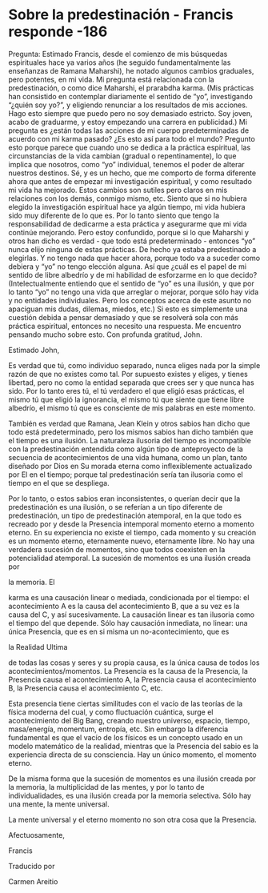 # Sobre la predestinación - Francis responde -186

Pregunta: Estimado Francis, desde el comienzo de mis búsquedas espirituales hace ya varios años (he seguido fundamentalmente las enseñanzas de Ramana Maharshi), he notado algunos cambios graduales, pero potentes, en mi vida. Mi pregunta está relacionada con la predestinación, o como dice Maharshi, el prarabdha karma. (Mis prácticas han consistido en contemplar diariamente el sentido de “yo”, investigando “¿quién soy yo?”, y eligiendo renunciar a los resultados de mis acciones. Hago esto siempre que puedo pero no soy demasiado estricto. Soy joven, acabo de graduarme, y estoy empezando una carrera en publicidad.) Mi pregunta es ¿están todas las acciones de mi cuerpo predeterminadas de acuerdo con mi karma pasado? ¿Es esto así para todo el mundo? Pregunto esto porque parece que cuando uno se dedica a la práctica espiritual, las circunstancias de la vida cambian (gradual o repentinamente), lo que implica que nosotros, como “yo” individual, tenemos el poder de alterar nuestros destinos. Sé, y es un hecho, que me comporto de forma diferente ahora que antes de empezar mi investigación espiritual, y como resultado mi vida ha mejorado. Estos cambios son sutiles pero claros en mis relaciones con los demás, conmigo mismo, etc. Siento que si no hubiera elegido la investigación espiritual hace ya algún tiempo, mi vida hubiera sido muy diferente de lo que es. Por lo tanto siento que tengo la responsabilidad de dedicarme a esta práctica y asegurarme que mi vida continúe mejorando. Pero estoy confundido, porque si lo que Maharshi y otros han dicho es verdad - que todo está predeterminado - entonces “yo” nunca elijo ninguna de estas prácticas. De hecho ya estaba predestinado a elegirlas. Y no tengo nada que hacer ahora, porque todo va a suceder como debiera y “yo” no tengo elección alguna. Así que ¿cuál es el papel de mi sentido de libre albedrío y de mi habilidad de esforzarme en lo que decido? (Intelectualmente entiendo que el sentido de “yo” es una ilusión, y que por lo tanto “yo” no tengo una vida que arreglar o mejorar, porque sólo hay vida y no entidades individuales. Pero los conceptos acerca de este asunto no apaciguan mis dudas, dilemas, miedos, etc.) Si esto es simplemente una cuestión debida a pensar demasiado y que se resolverá sola con más práctica espiritual, entonces no necesito una respuesta. Me encuentro pensando mucho sobre esto. Con profunda gratitud, John.

Estimado John,

Es verdad que tú, como individuo separado, nunca eliges nada por la simple razón de que no existes como tal. Por supuesto existes y eliges, y tienes libertad, pero no como la entidad separada que crees ser y que nunca has sido. Por lo tanto eres tú, el tú verdadero el que eligió esas prácticas, el mismo tú que eligió la ignorancia, el mismo tú que siente que tiene libre albedrío, el mismo tú que es consciente de mis palabras en este momento.

También es verdad que Ramana, Jean Klein y otros sabios han dicho que todo está predeterminado, pero los mismos sabios han dicho también que el tiempo es una ilusión. La naturaleza ilusoria del tiempo es incompatible con la predestinación entendida como algún tipo de anteproyecto de la secuencia de acontecimientos de una vida humana, como un plan, tanto diseñado por Dios en Su morada eterna como inflexiblemente actualizado por El en el tiempo; porque tal predestinación sería tan ilusoria como el tiempo en el que se despliega.

Por lo tanto, o estos sabios eran inconsistentes, o querían decir que la predestinación es una ilusión, o se referían a un tipo diferente de predestinación, un tipo de predestinación atemporal, en la que todo es recreado por y desde la Presencia intemporal momento eterno a momento eterno. En su experiencia no existe el tiempo, cada momento y su creación es un momento eterno, eternamente nuevo, eternamente libre. No hay una verdadera sucesión de momentos, sino que todos coexisten en la potencialidad atemporal. La sucesión de momentos es una ilusión creada por

la memoria. El

karma es una causación linear o mediada, condicionada por el tiempo: el acontecimiento A es la causa del acontecimiento B, que a su vez es la causa del C, y así sucesivamente. La causación linear es tan ilusoria como el tiempo del que depende. Sólo hay causación inmediata, no linear: una única Presencia, que es en si misma un no-acontecimiento, que es

la Realidad Ultima

de todas las cosas y seres y su propia causa, es la única causa de todos los acontecimientos/momentos. La Presencia es la causa de la Presencia, la Presencia causa el acontecimiento A, la Presencia causa el acontecimiento B, la Presencia causa el acontecimiento C, etc.

Esta presencia tiene ciertas similitudes con el vacío de las teorías de la física moderna del cual, y como fluctuación cuántica, surge el acontecimiento del Big Bang, creando nuestro universo, espacio, tiempo, masa/energía, momentum, entropía, etc. Sin embargo la diferencia fundamental es que el vacío de los físicos es un concepto usado en un modelo matemático de la realidad, mientras que la Presencia del sabio es la experiencia directa de su consciencia. Hay un único momento, el momento eterno.

De la misma forma que la sucesión de momentos es una ilusión creada por la memoria, la multiplicidad de las mentes, y por lo tanto de individualidades, es una ilusión creada por la memoria selectiva. Sólo hay una mente, la mente universal.

La mente universal y el eterno momento no son otra cosa que la Presencia.

Afectuosamente,

Francis

Traducido por

Carmen Areitio

